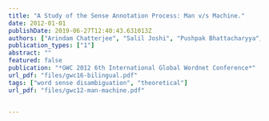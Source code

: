 ```yaml
---
title: "A Study of the Sense Annotation Process: Man v/s Machine."
date: 2012-01-01
publishDate: 2019-06-27T12:40:43.631013Z
authors: ["Arindam Chatterjee", "Salil Joshi", "Pushpak Bhattacharyya", "Diptesh Kanojia", "Akhlesh Kumar Meena"]
publication_types: ["1"]
abstract: ""
featured: false
publication: "*GWC 2012 6th International Global Wordnet Conference*"
url_pdf: "files/gwc16-bilingual.pdf"
tags: ["word sense disambiguation", "theoretical"]
url_pdf: "files/gwc12-man-machine.pdf"


---
```


